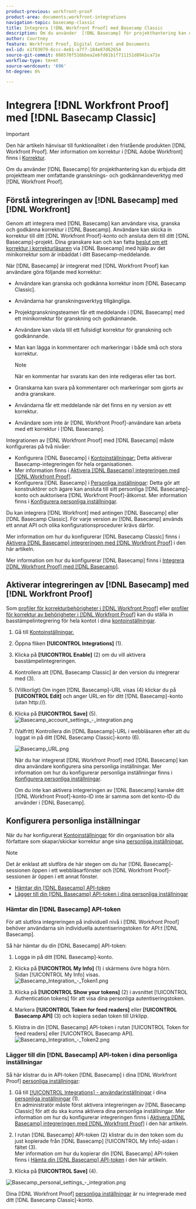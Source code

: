 ```yaml
---
product-previous: workfront-proof
product-area: documents;workfront-integrations
navigation-topic: basecamp-classic
title: Integrera [!DNL Workfront Proof] med Basecamp Classic
description: Om du använder  [!DNL Basecamp] för projekthantering kan du erbjuda dina projektteam mer gransknings- och godkännandeverktyg med  [!DNL Workfront Proof].
author: Courtney
feature: Workfront Proof, Digital Content and Documents
exl-id: e1f03079-6ccc-4e81-a7f7-184e87d62654
source-git-commit: 088570f516bbea2e6fd81b1f711151d8941ca71e
workflow-type: tm+mt
source-wordcount: '696'
ht-degree: 0%

---
```


# Integrera [!DNL Workfront Proof] med [!DNL Basecamp Classic]

>[!IMPORTANT]
>
>Den här artikeln hänvisar till funktionalitet i den fristående produkten [!DNL Workfront Proof]. Mer information om korrektur i [!DNL Adobe Workfront] finns i [Korrektur](../../../review-and-approve-work/proofing/proofing.md).

Om du använder [!DNL Basecamp] för projekthantering kan du erbjuda ditt projektteam mer omfattande gransknings- och godkännandeverktyg med [!DNL Workfront Proof].

## Förstå integreringen av [!DNL Basecamp] med [!DNL Workfront]

Genom att integrera med [!DNL Basecamp] kan användare visa, granska och godkänna korrektur i [!DNL Basecamp]. Användare kan skicka in korrektur till ditt [!DNL Workfront Proof]-konto och ansluta dem till ditt [!DNL Basecamp]-projekt. Dina granskare kan och kan fatta [beslut om ett korrektur i korrekturläsaren](../../../review-and-approve-work/proofing/reviewing-proofs-within-workfront/make-a-decision-on-a-proof/make-decisions-on-proof.md) via [!DNL Basecamp] med hjälp av det minikorrektur som är inbäddat i ditt Basecamp-meddelande.

När [!DNL Basecamp] är integrerat med [!DNL Workfront Proof] kan användare göra följande med korrektur:

* Användare kan granska och godkänna korrektur inom [!DNL Basecamp Classic].
* Användarna har granskningsverktyg tillgängliga.
* Projektgranskningsteamen får ett meddelande i [!DNL Basecamp] med ett minikorrektur för granskning och godkännande.
* Användare kan växla till ett fullsidigt korrektur för granskning och godkännande.
* Man kan lägga in kommentarer och markeringar i både små och stora korrektur.

  >[!NOTE]
  >
  >När en kommentar har svarats kan den inte redigeras eller tas bort.

* Granskarna kan svara på kommentarer och markeringar som gjorts av andra granskare.
* Användarna får ett meddelande när det finns en ny version av ett korrektur.
* Användare som inte är [!DNL Workfront Proof]-användare kan arbeta med ett korrektur i [!DNL Basecamp].

Integrationen av [!DNL Workfront Proof] med [!DNL Basecamp] måste konfigureras på två nivåer:

* Konfigurera [!DNL Basecamp] i [Kontoinställningar:](https://support.workfront.com/hc/en-us/sections/115000912147-Account-settings) Detta aktiverar Basecamp-integreringen för hela organisationen.
* Mer information finns i [Aktivera  [!DNL Basecamp] integreringen med [!DNL Workfront Proof]](#enabling-the-basecamp-integration-with-workfront-proof).
* Konfigurera [!DNL Basecamp] i [Personliga inställningar](https://support.workfront.com/hc/en-us/sections/115000921168-Personal-settings): Detta gör att konstruktörer och ägare kan ansluta till sitt personliga [!DNL Basecamp]-konto och auktorisera [!DNL Workfront Proof]-åtkomst. Mer information finns i [Konfigurera personliga inställningar](#configuring-personal-settings).

Du kan integrera [!DNL Workfront] med antingen [!DNL Basecamp] eller [!DNL Basecamp Classic]. För varje version av [!DNL Basecamp] används ett annat API och olika konfigurationsprocedurer krävs därför.

Mer information om hur du konfigurerar [!DNL Basecamp Classic] finns i [Aktivera  [!DNL Basecamp] integreringen med [!DNL Workfront Proof]](#enabling-the-basecamp-integration-with-workfront-proof) i den här artikeln.

Mer information om hur du konfigurerar [!DNL Basecamp] finns i [Integrera [!DNL Workfront Proof] med [!DNL Basecamp]](../../../workfront-proof/wp-integrations/basecamp/integrate-workfront-proof-with-basecamp.md).

## Aktiverar integreringen av [!DNL Basecamp] med [!DNL Workfront Proof]

Som [profiler för korrekturbehörigheter i [!DNL Workfront Proof]](../../../workfront-proof/wp-acct-admin/account-settings/proof-perm-profiles-in-wp.md) eller [profiler för korrektur av behörigheter i [!DNL Workfront Proof]](../../../workfront-proof/wp-acct-admin/account-settings/proof-perm-profiles-in-wp.md) kan du ställa in basstämpelintegrering för hela kontot i dina [kontoinställningar](https://support.workfront.com/hc/en-us/sections/115000912147-Account-settings).

1. Gå till [Kontoinställningar.](https://support.workfront.com/hc/en-us/sections/115000912147-Account-settings)
1. Öppna fliken **[!UICONTROL Integrations]** (1).
1. Klicka på **[!UICONTROL Enable]** (2) om du vill aktivera basstämpelintegreringen.
1. Kontrollera att [!DNL Basecamp Classic] är den version du integrerar med (3).
1. (Villkorligt) Om ingen [!DNL Basecamp]-URL visas (4) klickar du på **[!UICONTROL Edit]** och anger URL:en för ditt [!DNL Basecamp]-konto (utan http://).
1. Klicka på **[!UICONTROL Save]** (5).\
   ![Basecamp_account_settings_-_integration.png](assets/basecamp-account-settings---integration-350x192.png)

1. (Valfritt) Kontrollera din [!DNL Basecamp]-URL i webbläsaren efter att du loggat in på ditt [!DNL Basecamp Classic]-konto (6).

   ![Basecamp_URL.png](assets/basecamp-url-350x75.png)

   När du har integrerat [!DNL Workfront Proof] med [!DNL Basecamp] kan dina användare konfigurera sina personliga inställningar. Mer information om hur du konfigurerar personliga inställningar finns i [Konfigurera personliga inställningar](#configuring-personal-settings).

   Om du inte kan aktivera integreringen av [!DNL Basecamp] kanske ditt [!DNL Workfront Proof]-konto-ID inte är samma som det konto-ID du använder i [!DNL Basecamp].

## Konfigurera personliga inställningar

När du har konfigurerat [Kontoinställningar](https://support.workfront.com/hc/en-us/sections/115000912147-Account-settings) för din organisation bör alla författare som skapar/skickar korrektur ange sina [personliga inställningar.](https://support.workfront.com/hc/en-us/sections/115000921168-Personal-settings)

>[!NOTE]
>
>Det är enklast att slutföra de här stegen om du har [!DNL Basecamp]-sessionen öppen i ett webbläsarfönster och [!DNL Workfront Proof]-sessionen är öppen i ett annat fönster.

* [Hämtar din  [!DNL Basecamp] API-token](#retrieving-your-basecamp-api-token)
* [Lägger till din  [!DNL Basecamp] API-token i dina personliga inställningar](#adding-your-basecamp-api-token-to-your-personal-settings)

### Hämtar din [!DNL Basecamp] API-token

För att slutföra integreringen på individuell nivå i [!DNL Workfront Proof] behöver användarna sin individuella autentiseringstoken för API:t [!DNL Basecamp].

Så här hämtar du din [!DNL Basecamp] API-token:

1. Logga in på ditt [!DNL Basecamp]-konto.
1. Klicka på **[!UICONTROL My Info]** (1) i skärmens övre högra hörn.\
   Sidan [!UICONTROL My Info] visas.\
   ![Basecamp_Integration_-_Token1.png](assets/basecamp-integration---token1-350x334.png)

1. Klicka på **[!UICONTROL Show your tokens]** (2) i avsnittet [!UICONTROL Authentication tokens] för att visa dina personliga autentiseringstoken.
1. Markera **[!UICONTROL Token for feed readers]** eller **[!UICONTROL Basecamp API]** (3) och kopiera sedan token till Urklipp.

1. Klistra in din [!DNL Basecamp] API-token i rutan [!UICONTROL Token for feed readers] eller [!UICONTROL Basecamp API].\
   ![Basecamp_Integration_-_Token2.png](assets/basecamp-integration---token2-350x178.png)

### Lägger till din [!DNL Basecamp] API-token i dina personliga inställningar

Så här klistrar du in API-token [!DNL Basecamp] i dina [!DNL Workfront Proof] [personliga inställningar](https://support.workfront.com/hc/en-us/sections/115000921168-Personal-settings):

1. Gå till [[!UICONTROL Integrations] - användarinställningar](../../../workfront-proof/wp-getstarted/personal-settings/integrations-user-setup.md) i dina [personliga inställningar](https://support.workfront.com/hc/en-us/sections/115000921168-Personal-settings) (1).\
   En administratör måste först aktivera integreringen av [!DNL Basecamp Classic] för att du ska kunna aktivera dina personliga inställningar. Mer information om hur du konfigurerar integreringen finns i [Aktivera  [!DNL Basecamp] integreringen med [!DNL Workfront Proof]](#enabling-the-basecamp-integration-with-workfront-proof) i den här artikeln.

1. I rutan [!DNL Basecamp] API-token (2) klistrar du in den token som du just kopierade från [!DNL Basecamp] [!UICONTROL My Info]-sidan i fältet (3).\
   Mer information om hur du kopierar din [!DNL Basecamp] API-token finns i [Hämta din [!DNL Basecamp] API-token](#retrieving-your-basecamp-api-token) i den här artikeln.

1. Klicka på **[!UICONTROL Save]** (4).

![Basecamp_personal_settings_-_integration.png](assets/basecamp-personal-settings---integration-350x250.png)

Dina [!DNL Workfront Proof] [personliga inställningar](https://support.workfront.com/hc/en-us/sections/115000921168-Personal-settings) är nu integrerade med ditt [!DNL Basecamp Classic]-konto.

